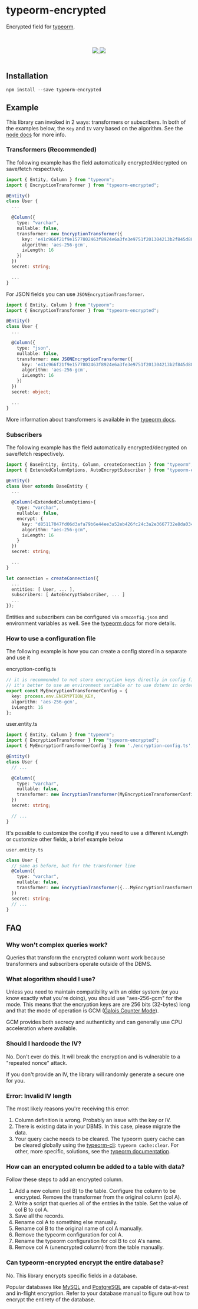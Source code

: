 # typeorm-encrypted

Encrypted field for [typeorm](http://typeorm.io).

<div align="center">
  <br />
  <br />
  <a href="https://circleci.com/gh/generalpiston/typeorm-encrypted/tree/master">
    <img src="https://circleci.com/gh/generalpiston/typeorm-encrypted/tree/master.svg?style=shield&circle-token=:circle-token">
  </a>
  <a href="https://badge.fury.io/js/typeorm-encrypted">
    <img src="https://badge.fury.io/js/typeorm-encrypted.svg">
  </a>
  <br />
  <br />
</div>

## Installation

```
npm install --save typeorm-encrypted
```

## Example

This library can invoked in 2 ways: transformers or subscribers. In both of the examples below, the `Key` and `IV` vary based on the algorithm. See the [node docs](https://nodejs.org/api/crypto.html#crypto_crypto_createcipheriv_algorithm_key_iv_options) for more info.

### Transformers (Recommended)

The following example has the field automatically encrypted/decrypted on save/fetch respectively.

```typescript
import { Entity, Column } from "typeorm";
import { EncryptionTransformer } from "typeorm-encrypted";

@Entity()
class User {
  ...

  @Column({
    type: "varchar",
    nullable: false,
    transformer: new EncryptionTransformer({
      key: 'e41c966f21f9e1577802463f8924e6a3fe3e9751f201304213b2f845d8841d61',
      algorithm: 'aes-256-gcm',
      ivLength: 16
    })
  })
  secret: string;

  ...
}

```

For JSON fields you can use `JSONEncryptionTransformer`.


```typescript
import { Entity, Column } from "typeorm";
import { EncryptionTransformer } from "typeorm-encrypted";

@Entity()
class User {
  ...

  @Column({
    type: "json",
    nullable: false,
    transformer: new JSONEncryptionTransformer({
      key: 'e41c966f21f9e1577802463f8924e6a3fe3e9751f201304213b2f845d8841d61',
      algorithm: 'aes-256-gcm',
      ivLength: 16
    })
  })
  secret: object;

  ...
}

```

More information about transformers is available in the [typeorm docs](https://typeorm.io/#/entities/column-options).

### Subscribers

The following example has the field automatically encrypted/decrypted on save/fetch respectively.

```typescript
import { BaseEntity, Entity, Column, createConnection } from "typeorm";
import { ExtendedColumnOptions, AutoEncryptSubscriber } from "typeorm-encrypted";

@Entity()
class User extends BaseEntity {
  ...

  @Column(<ExtendedColumnOptions>{
    type: "varchar",
    nullable: false,
    encrypt: {
      key: "d85117047fd06d3afa79b6e44ee3a52eb426fc24c3a2e3667732e8da0342b4da",
      algorithm: "aes-256-gcm",
      ivLength: 16
    }
  })
  secret: string;

  ...
}

let connection = createConnection({
  ...
  entities: [ User, ... ],
  subscribers: [ AutoEncryptSubscriber, ... ]
  ...
});

```

Entities and subscribers can be configured via `ormconfig.json` and environment variables as well. See the [typeorm docs](http://typeorm.io/#/using-ormconfig) for more details.

### How to use a configuration file

The following example is how you can create a config stored in a separate and use it

encryption-config.ts
```typescript
// it is recommended to not store encryption keys directly in config files, 
// it's better to use an environment variable or to use dotenv in order to load the value
export const MyEncryptionTransformerConfig = {
  key: process.env.ENCRYPTION_KEY,
  algorithm: 'aes-256-gcm',
  ivLength: 16
};
```

user.entity.ts
```typescript
import { Entity, Column } from "typeorm";
import { EncryptionTransformer } from "typeorm-encrypted";
import { MyEncryptionTransformerConfig } from './encryption-config.ts'; // path to where you stored your config file

@Entity()
class User {
  // ...

  @Column({
    type: "varchar",
    nullable: false,
    transformer: new EncryptionTransformer(MyEncryptionTransformerConfig)
  })
  secret: string;

  // ...
}
```

It's possible to customize the config if you need to use a different ivLength or customize other fields, a brief example below

`user.entity.ts`
```typescript
class User {
  // same as before, but for the transformer line
  @Column({
    type: "varchar",
    nullable: false,
    transformer: new EncryptionTransformer({...MyEncryptionTransformerConfig, ivLength: 24})
  })
  secret: string;
  // ...
}
```

## FAQ

### Why won't complex queries work?

Queries that transform the encrypted column wont work because transformers and subscribers operate outside of the DBMS.

### What alogorithm should I use?

Unless you need to maintain compatibility with an older system (or you know exactly what you're doing),
you should use "aes-256-gcm" for the mode.
This means that the encryption keys are are 256 bits (32-bytes) long and that the mode of operation
is GCM ([Galois Counter Mode](https://en.wikipedia.org/wiki/Galois/Counter_Mode)).

GCM provides both secrecy and authenticity and can generally use CPU acceleration where available.

### Should I hardcode the IV?

No. Don't ever do this.
It will break the encryption and is vulnerable to a "repeated nonce" attack.

If you don't provide an IV, the library will randomly generate a secure one for you.


### Error: Invalid IV length

The most likely reasons you're receiving this error:

1. Column definition is wrong. Probably an issue with the key or IV.
2. There is existing data in your DBMS. In this case, please migrate the data.
3. Your query cache needs to be cleared. The typeorm query cache can be cleared globally using the [typeorm-cli](https://typeorm.io/#/using-cli): `typeorm cache:clear`. For other, more specific, solutions, see the [typeorm documentation](https://typeorm.io/#/caching).

### How can an encrypted column be added to a table with data?

Follow these steps to add an encrypted column.

1. Add a new column (col B) to the table. Configure the column to be encrypted. Remove the transformer from the original column (col A).
2. Write a script that queries all of the entries in the table. Set the value of col B to col A.
3. Save all the records.
4. Rename col A to something else manually.
5. Rename col B to the original name of col A manually.
6. Remove the typeorm configuration for col A.
7. Rename the typeorm configuration for col B to col A's name.
8. Remove col A (unencrypted column) from the table manually.

### Can typeorm-encrypted encrypt the entire database?

No. This library encrypts specific fields in a database.

Popular databases like [MySQL](https://dev.mysql.com/doc/refman/8.0/en/innodb-data-encryption.html) and [PostgreSQL](https://www.postgresql.org/docs/8.1/encryption-options.html) are capable of data-at-rest and in-flight encryption. Refer to your database manual to figure out how to encrypt the entirety of the database.
